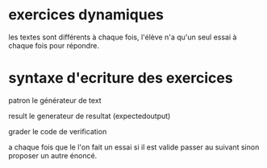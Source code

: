 
# exercices dynamiques 

les textes sont différents à chaque fois,
l'élève n'a qu'un seul essai à chaque fois 
pour répondre.


# syntaxe d'ecriture des exercices 

patron le générateur de text 

result le generateur de resultat  (expectedoutput)

grader le code de verification 

a chaque fois que le l'on fait un essai si il est valide passer
au suivant sinon proposer un autre énoncé.


